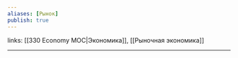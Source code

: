 ```yaml
---
aliases: [Рынок]
publish: true
---
```

links: [[330 Economy MOC|Экономика]], [[Рыночная экономика]]

---
